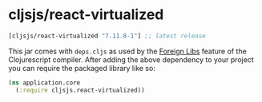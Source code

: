 # cljsjs/react-virtualized

[](dependency)
```clojure
[cljsjs/react-virtualized "7.11.8-1"] ;; latest release
```
[](/dependency)

This jar comes with `deps.cljs` as used by the [Foreign Libs][flibs] feature
of the Clojurescript compiler. After adding the above dependency to your project
you can require the packaged library like so:

```clojure
(ns application.core
  (:require cljsjs.react-virtualized))
```

[flibs]: https://github.com/clojure/clojurescript/wiki/Packaging-Foreign-Dependencies

